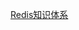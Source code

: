 [Redis知识体系](http://localhost:3000/doc/Redis/redis知识体系.html ':include :type=iframe width=100% height=1200px')


